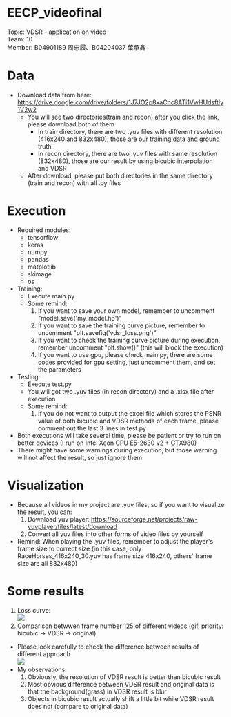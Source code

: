 # EECP_videofinal
Topic: VDSR - application on video\
Team: 10\
Member: B04901189 周忠履、B04204037 葉承鑫
# Data
* Download data from here: <https://drive.google.com/drive/folders/1J7JO2p8xaCnc8ATi1VwHUdsftIy1V2w2>
  * You will see two directories(train and recon) after you click the link, please download both of them
    * In train directory, there are two .yuv files with different resolution (416x240 and 832x480), those are our training data and ground truth
    * In recon directory, there are two .yuv files with same resolution (832x480), those are our result by using bicubic interpolation and VDSR
  * After download, please put both directories in the same directory (train and recon) with all .py files
# Execution
* Required modules:
  * tensorflow
  * keras
  * numpy
  * pandas
  * matplotlib
  * skimage
  * os
* Training: 
  * Execute main.py
  * Some remind:
    1. If you want to save your own model, remember to uncomment "model.save('my_model.h5')"
    2. If you want to save the training curve picture, remember to uncomment "plt.savefig('vdsr_loss.png')"
    3. If you want to check the training curve picture during execution, remember uncomment "plt.show()" (this will block the execution)
    4. If you want to use gpu, please check main.py, there are some codes provided for gpu setting, just uncomment them, and set the parameters
* Testing:
  * Execute test.py
  * You will got two .yuv files (in recon directory) and a .xlsx file after execution
  * Some remind:
    1. If you do not want to output the excel file which stores the PSNR value of both bicubic and VDSR methods of each frame, please comment out the last 3 lines in test.py
* Both executions will take several time, please be patient or try to run on better devices (I run on Intel Xeon CPU E5-2630 v2 + GTX980)
* There might have some warnings during execution, but those warning will not affect the result, so just ignore them
# Visualization
* Because all videos in my project are .yuv files, so if you want to visualize the result, you can:
   1. Download yuv player: <https://sourceforge.net/projects/raw-yuvplayer/files/latest/download>
   2. Convert all yuv files into other forms of video files by yourself
* Remind: When playing the .yuv files, remember to adjust the player's frame size to correct size (in this case, only RaceHorses_416x240_30.yuv has frame size 416x240, others' frame size are all 832x480)
# Some results
1. Loss curve:\
![](https://github.com/jz0831/eecp_final/blob/master/vdsr_loss.png)
2. Comparison betwwen frame number 125 of different videos (gif, priority: bicubic -> VDSR -> original)
  * Please look carefully to check the difference between results of different approach\
  ![](https://github.com/jz0831/eecp_final/blob/master/2lfdw-23nmj.gif)
  * My observations:
    1. Obviously, the resolution of VDSR result is better than bicubic result
    2. Most obvious difference between VDSR result and original data is that the background(grass) in VDSR result is blur
    3. Objects in bicubic result actually shift a little bit while VDSR result does not (compare to original data)

